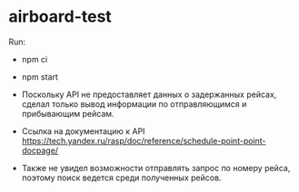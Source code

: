# airboard-test
Run:
  * npm ci
  * npm start
  
 
 * Поскольку API не предоставляет данных о задержанных рейсах, сделал только вывод информации по отправляющимся и прибывающим рейсам.
 * Ссылка на документацию к API https://tech.yandex.ru/rasp/doc/reference/schedule-point-point-docpage/
 * Также не увидел возможности отправлять запрос по номеру рейса, поэтому поиск ведется среди полученных рейсов.
 
